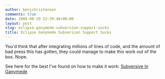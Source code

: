```yaml
---
author: benjchristensen
comments: true
date: 2008-08-29 22:39:46+00:00
layout: post
slug: eclipse-ganymede-subversion-support-sucks
title: Eclipse Ganymede Subversion Support Sucks
---
```


You'd think that after integrating millions of lines of code, and the amount of bad press this has gotten, they could manage to make this work out of the box. Nope.

See here for the best I've found on how to make it work: [Subversive In Ganymede](http://thecoffeemachine.wordpress.com/2008/08/20/subversive-in-eclipse-ganymede/)
